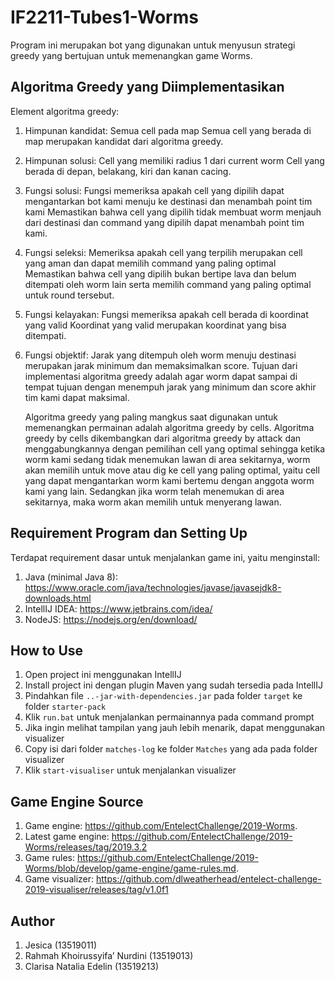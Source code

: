 # IF2211-Tubes1-Worms

Program ini merupakan bot yang digunakan untuk menyusun strategi greedy yang bertujuan untuk memenangkan game Worms.

## Algoritma Greedy yang Diimplementasikan
Element algoritma greedy:

1. Himpunan kandidat: Semua cell pada map
  Semua cell yang berada di map merupakan kandidat dari algoritma greedy.
  
2. Himpunan solusi: Cell yang memiliki radius 1 dari current worm
  Cell yang berada di depan, belakang, kiri dan kanan cacing.
  
3. Fungsi solusi: Fungsi memeriksa apakah cell yang dipilih dapat mengantarkan bot kami menuju ke destinasi dan menambah point tim kami
  Memastikan bahwa cell yang dipilih tidak membuat worm menjauh dari destinasi dan command yang dipilih dapat menambah point tim kami.
  
4. Fungsi seleksi: Memeriksa apakah cell yang terpilih merupakan cell yang aman dan dapat memilih command yang paling optimal
  Memastikan bahwa cell yang dipilih bukan bertipe lava dan belum ditempati oleh worm lain serta memilih command yang paling optimal untuk round tersebut.
  
5. Fungsi kelayakan: Fungsi memeriksa apakah cell berada di koordinat yang valid
  Koordinat yang valid merupakan koordinat yang bisa ditempati.
  
6. Fungsi objektif: Jarak yang ditempuh oleh worm menuju destinasi merupakan jarak minimum dan memaksimalkan score.
  Tujuan dari implementasi algoritma greedy adalah agar worm dapat sampai di tempat tujuan dengan menempuh jarak yang minimum dan score akhir tim kami dapat maksimal.

   Algoritma greedy yang paling mangkus saat digunakan untuk memenangkan permainan adalah algoritma greedy by cells. Algoritma greedy by cells dikembangkan dari algoritma greedy by attack dan menggabungkannya dengan pemilihan cell yang optimal sehingga ketika worm kami sedang tidak menemukan lawan di area sekitarnya, worm akan memilih untuk move atau dig ke cell yang paling optimal, yaitu cell yang dapat mengantarkan worm kami bertemu dengan anggota worm kami yang lain. Sedangkan jika worm telah menemukan di area sekitarnya, maka worm akan memilih untuk menyerang lawan.

## Requirement Program dan Setting Up
Terdapat requirement dasar untuk menjalankan game ini, yaitu menginstall:
1. Java (minimal Java 8): https://www.oracle.com/java/technologies/javase/javasejdk8-downloads.html
2. IntellIJ IDEA: https://www.jetbrains.com/idea/
3. NodeJS: https://nodejs.org/en/download/

## How to Use
1. Open project ini menggunakan IntellIJ
2. Install project ini dengan plugin Maven yang sudah tersedia pada IntellIJ
3. Pindahkan file `..-jar-with-dependencies.jar` pada folder `target` ke folder `starter-pack`
4. Klik `run.bat` untuk menjalankan permainannya pada command prompt
5. Jika ingin melihat tampilan yang jauh lebih menarik, dapat menggunakan visualizer
6. Copy isi dari folder `matches-log` ke folder `Matches` yang ada pada folder visualizer
7. Klik `start-visualiser` untuk menjalankan visualizer

## Game Engine Source
1. Game engine: https://github.com/EntelectChallenge/2019-Worms.
2. Latest game engine: https://github.com/EntelectChallenge/2019-Worms/releases/tag/2019.3.2
3. Game rules: https://github.com/EntelectChallenge/2019-Worms/blob/develop/game-engine/game-rules.md.
4. Game visualizer: https://github.com/dlweatherhead/entelect-challenge-2019-visualiser/releases/tag/v1.0f1

## Author
1. Jesica (13519011)
2. Rahmah Khoirussyifa’ Nurdini (13519013)
3. Clarisa Natalia Edelin (13519213)
  
